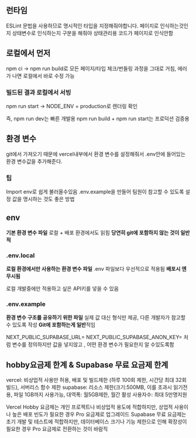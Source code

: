 
## 런타임
ESLint 문법을 사용하므로 명시적인 타입을 지정해줘야합니다.
페이지로 인식하는것인지 상태변수로 인식하는지 구분을 해줘야 상태관리용 코드가 페이지로 인식안함

## 로컬에서 먼저
npm ci -> npm run build로 모든 페이지/타입 체크/번들링 과정을 그대로 거침, 에러가 나면 로컬에서 바로 수정 가능
### 빌드된 결과 로컬에서 서빙
npm run start 
-> NODE_ENV = production로 렌더링 확인

즉, npm run dev는 빠른 개발용
npm run build + npm run start는 프로덕션 검증용
## 환경 변수
git에서 가져오기 때문에 vercel내부에서 환경 변수를 설정해줘서 .env안에 들어있는 환경 변수값을 추가해준다.
### 팁
Import env로 쉽게 불러올수있음
.env.example을 만들어 팀원이 참고할 수 있도록 설정 값을 명시하는 것도 좋은 방법

## env
**기본 환경 변수 파일**
로컬 + 배포 환경에서도 읽힘
**당연히 git에 포함하지 않는 것이 일반적**

### .env.local
**로컬 환경에서만 사용하는 환경 변수 파일**
.env 파일보다 우선적으로 적용됨
**배포시 엔 무시됨**

로컬 개발중에만 적용하고 싶은 API키를 넣을 수 있음

### .env.example
**환경 변수 구조를 공유하기 위한 파일**
실제 값 대신 형식만 제공, 다른 개발자가 참고할 수 있도록 작성
**Git에 포함하는게 일반**적임

NEXT_PUBLIC_SUPABASE_URL=
NEXT_PUBLIC_SUPABASE_ANON_KEY=
처럼 변수를 정의하지만 값을 넣지않고 , 어떤 환경 변수가 필요한지 알 수있도록함

## hobby요금제 한계 & Supabase 무료 요금제 한계
vercel: 비상업적 사용만 허용, 배포 및 빌드제한 (하루 100회 제한, 시간당 최대 32회 빌드), 서버리스 함수 제한
supabase: 리소스 제한(크기:500MB, 이를 초과시 읽기전용, 파일 1GB까지 사용가능, 대역폭: 월5GB제한, 월간 활성 사용자수: 최대 5만명지원

Vercel Hobby 요금제는 개인 프로젝트나 비상업적 용도에 적합하지만, 상업적 사용이나 높은 배포 빈도가 필요한 경우 Pro 요금제로 업그레이드
Supabase 무료 요금제는 초기 개발 및 테스트에 적합하지만, 데이터베이스 크기나 기능 제한으로 인해 확장성이 필요한 경우 Pro 요금제로 전환하는 것이 바람직


